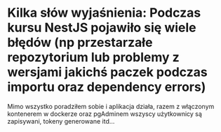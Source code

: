 # Kilka słów wyjaśnienia: Podczas kursu NestJS pojawiło się wiele błędów (np przestarzałe repozytorium lub problemy z wersjami jakichś paczek podczas importu oraz dependency errors)
Mimo wszystko poradziłem sobie i aplikacja działa, razem z włączonym kontenerem w dockerze oraz pgAdminem wszyscy użytkownicy są zapisywani, tokeny generowane itd...

